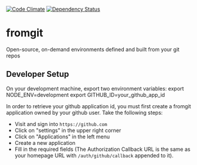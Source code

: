 [![Code Climate](https://codeclimate.com/github/OpenWhere/fromgit/badges/gpa.svg)](https://codeclimate.com/github/OpenWhere/fromgit)
[![Dependency Status](https://david-dm.org/openwhere/fromgit.svg)](https://david-dm.org/openwhere/fromgit)

# fromgit
Open-source, on-demand environments defined and built from your git repos

## Developer Setup
On your development machine, export two environment variables:
    export NODE_ENV=development
    export GITHUB_ID=your_github_app_id

In order to retrieve your github application id, you must first create a fromgit
application owned by your github user.  Take the following steps:

+ Visit and sign into `https://github.com`
+ Click on "settings" in the upper right corner
+ Click on "Applications" in the left menu
+ Create a new application
+ Fill in the required fields (The Authorization Callback URL is the same as your homepage URL with `/auth/github/callback` appended to it).